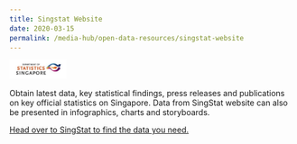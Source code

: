 ```yaml
---
title: Singstat Website
date: 2020-03-15
permalink: /media-hub/open-data-resources/singstat-website
---
```



<div style="width:20%;display:flex;flex-wrap:wrap;">
  <div style="flex:20%"><a href="https://www.singstat.gov.sg/find-data" target="_blank"><img alt="SingStat" src="/images/media-hub/open-data-resources/singstat.jpeg"></a>
  </div>
</div>  
  
Obtain latest data, key statistical findings, press releases and publications on key official statistics on Singapore.  Data from SingStat website can also be presented in infographics, charts and storyboards.

<a href="https://www.singstat.gov.sg/find-data" target="_blank">Head over to SingStat to find the data you need.</a>
